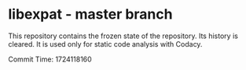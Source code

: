 # libexpat - master branch

This repository contains the frozen state of the repository.
Its history is cleared. It is used only for static code
analysis with Codacy.

Commit Time: 1724118160